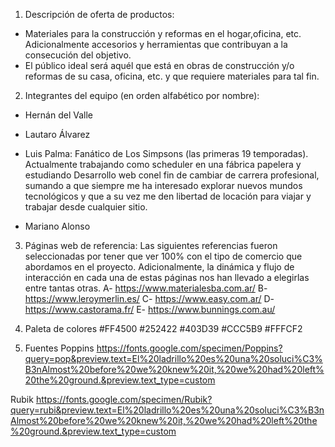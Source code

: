 1. Descripción de oferta de productos:
  - Materiales para la construcción y reformas en el hogar,oficina, etc. Adicionalmente accesorios y herramientas que contribuyan a la consecución del objetivo.
  - El público ideal será aquél que está en obras de construcción y/o reformas de su casa, oficina, etc. y que requiere materiales para tal fin. 

2. Integrantes del equipo (en orden alfabético por nombre):
  - Hernán del Valle

  - Lautaro Álvarez

  - Luis Palma:
  Fanático de Los Simpsons (las primeras 19 temporadas).
  Actualmente trabajando como scheduler en una fábrica papelera y estudiando Desarrollo web conel fin de cambiar de carrera profesional, sumando a que siempre me ha     interesado explorar nuevos mundos tecnológicos y que a su vez me den libertad de locación para viajar y trabajar desde cualquier sitio.

  - Mariano Alonso

3. Páginas web de referencia:
  Las siguientes referencias fueron seleccionadas por tener que ver 100% con el tipo de comercio que abordamos en el proyecto.
  Adicionalmente, la dinámica y flujo de interacción en cada una de estas páginas nos han llevado a elegirlas entre tantas otras.
  A- https://www.materialesba.com.ar/
  B- https://www.leroymerlin.es/
  C- https://www.easy.com.ar/
  D- https://www.castorama.fr/
  E- https://www.bunnings.com.au/

4. Paleta de colores
  #FF4500
  #252422
  #403D39
  #CCC5B9
  #FFFCF2

5. Fuentes
  Poppins
  https://fonts.google.com/specimen/Poppins?query=pop&preview.text=El%20ladrillo%20es%20una%20soluci%C3%B3nAlmost%20before%20we%20knew%20it,%20we%20had%20left%20the%20ground.&preview.text_type=custom

  Rubik https://fonts.google.com/specimen/Rubik?query=rubi&preview.text=El%20ladrillo%20es%20una%20soluci%C3%B3nAlmost%20before%20we%20knew%20it,%20we%20had%20left%20the%20ground.&preview.text_type=custom
  
  
  
